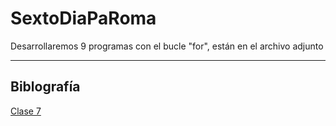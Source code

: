 # SextoDiaPaRoma
Desarrollaremos 9 programas con el bucle "for", están en el archivo adjunto
***
## Biblografía
[Clase 7](https://github.com/fegonzalez7/pdc_unal_clase11)
